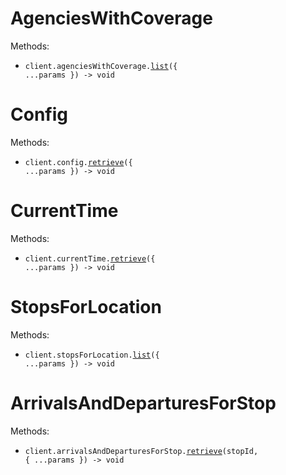 # AgenciesWithCoverage

Methods:

- <code title="get /api/where/agencies-with-coverage.json">client.agenciesWithCoverage.<a href="./src/resources/agencies-with-coverage.ts">list</a>({ ...params }) -> void</code>

# Config

Methods:

- <code title="get /api/where/config.json">client.config.<a href="./src/resources/config.ts">retrieve</a>({ ...params }) -> void</code>

# CurrentTime

Methods:

- <code title="get /api/where/current-time.json">client.currentTime.<a href="./src/resources/current-time.ts">retrieve</a>({ ...params }) -> void</code>

# StopsForLocation

Methods:

- <code title="get /api/where/stops-for-location.json">client.stopsForLocation.<a href="./src/resources/stops-for-location.ts">list</a>({ ...params }) -> void</code>

# ArrivalsAndDeparturesForStop

Methods:

- <code title="get /api/where/arrivals-and-departures-for-stop/{stopID}.json">client.arrivalsAndDeparturesForStop.<a href="./src/resources/arrivals-and-departures-for-stop.ts">retrieve</a>(stopId, { ...params }) -> void</code>
